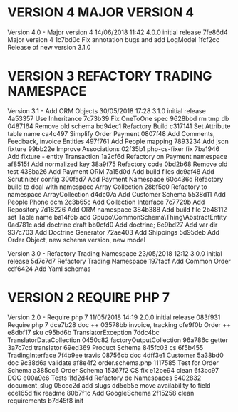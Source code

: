 
VERSION 4  MAJOR VERSION 4
==========================

   Version 4.0 - Major version 4
      14/06/2018 11:42  4.0.0  initial release
         7fe86d4 Major version 4
         1c7bd0c Fix annotation bugs and add LogModel
         1fcf2cc Release of new version 3.1.0

VERSION 3  REFACTORY TRADING NAMESPACE
======================================

   Version 3.1 - Add ORM Objects
      30/05/2018 17:28  3.1.0  initial release
         4a53357 Use Inheritance
         7c73b39 Fix OneToOne spec
         9628bbd rm tmp db
         0487164 Remove old schema
         bd94ec1 Refactory Build
         c317141 Set Attribute table name
         ca4c497 Simplify Order Payment
         0807f48 Add Comments, Feedback, invoice Entities
         497f761 Add People mapping
         7893234 Add json fixture
         99bb22e Improve Associations
         02f35b1 php-cs-fixer fix
         7ba1946 Add fixture - entity Transaction
         1a2cf6d Refactory on Payment namespace
         af8515f Add normalized key
         38a9f75 Refactory code
         0bd2b68 Remove old test
         438ba26 Add Payment ORM
         7a15d0d Add build files
         dc9af48 Add Scrutinizer config
         300fad7 Add Payment Namespace
         60c436d Refactory build to deal with namespace Array Collection
         28bf5e0 Refactory to namespace ArrayCollection
         d4dc07a Add Customer Schema
         5538d11 Add People Phone dcm
         2c3b65c Add Collection Interface
         7c7729b Add Repository
         7d18226 Add ORM namespace
         384b388 Add build file
         2b48112 set Table name
         ba14f6b add  Gpupo\CommonSchema\Thing\AbstractEntity
         0ad781c add doctrine draft
         bb0cfd0 Add doctrine;
         6e9bd27 Add var dir
         937c703 Add Doctrine Generator
         72ae403 Add Shippings
         5d95deb Add Order Object, new schema version, new model

   Version 3.0 - Refactory Trading Namespace
      23/05/2018 12:12  3.0.0  initial release
         5d7c7d7 Refactory Trading Namespace
         197facf Add Common Order
         cdf6424 Add Yaml schemas

VERSION 2  REQUIRE PHP 7
========================

   Version 2.0 - Require php 7
      11/05/2018 14:19  2.0.0  initial release
         083f931 Require php 7
         dce7b28 doc ++
         03578bb invoice, tracking
         cfe9f0b Order ++
         e8dbf17 sku
         c95bd6b TranslatorException
         7ddc4bc TranslatorDataCollection
         0450c82 factoryOutputCollection
         96a786c getter
         3a7c7cd translator
         69ed369 Product Schema
         845fc03 cs
         6f5b455 TradingInterface
         7f4b9ee travis
         08756cb doc
         4dff3e1 Customer
         5a38bd0 doc
         9c38d6a validate
         af8e4f2 order.schema.php
         1117585 Test for Order Schema
         a385cc6 Order Schema
         15367f2 CS fix
         e12be94 clean
         6f3bc97 DOC
         e00a9e6 Tests
         1fd2d4d Refactory de Namespaces
         5402832 document_slug
         05ccc2d add slugs
         dd5cb5e move availability to field
         ece165d fix readme
         80b7f1c Add GoogleSchema
         2f15258 clean requirements
         b7d45f8 init